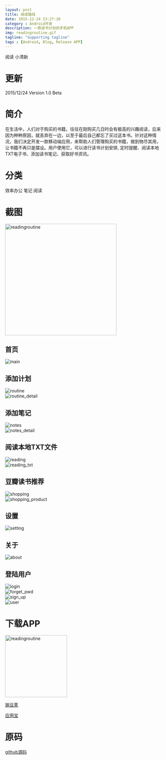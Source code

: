 ```yaml
---
layout: post
title: 阅读路线
date: 2015-12-24 23:27:20
category : Android开发
description: 一款读书计划的手机APP
img: readingroutine.gif
tagline: "Supporting tagline"
tags : [Android, Blog, Release APP]
---
```

阅读 小清新

# 更新
2015/12/24  Version 1.0 Beta 

# 简介

在生活中，人们对于购买的书籍，往往在刚购买几日时会有极高的兴趣阅读，后来因为种种原因，就丢弃在一边，以至于最后自己都忘了买过这本书。针对这种情况，我们决定开发一款移动端应用，来帮助人们管理购买的书籍，做到物尽其用，让书籍不再只是摆设。用户使用它，可以进行读书计划安排, 定时提醒、阅读本地TXT电子书、添加读书笔记、获取好书资讯。

# 分类

效率办公
笔记
阅读

# 截图

<img src="/img/阅读路线/readingroutine.gif" title="readingroutine" width="360" height="auto">

## 首页
<div class="mdl-grid">
    <div class="mdl-cell mdl-cell--6-col mdl-cell--4-col-phone">
        <img class="article-image" src="/img/阅读路线/r_main.png" title="main">
    </div>
</div>

## 添加计划

<div class="mdl-grid">
    <div class="mdl-cell mdl-cell--6-col mdl-cell--4-col-phone">
        <img class="article-image" src="/img/阅读路线/r_routine.png" title="routine">
    </div>
    <div class="mdl-cell mdl-cell--6-col mdl-cell--4-col-phone">
        <img class="article-image" src="/img/阅读路线/r_routine_detail.png" title="routine_detail">
    </div>
</div>

## 添加笔记

<div class="mdl-grid">
    <div class="mdl-cell mdl-cell--6-col mdl-cell--4-col-phone">
        <img class="article-image" src="/img/阅读路线/r_notes.png" title="notes">
    </div>
    <div class="mdl-cell mdl-cell--6-col mdl-cell--4-col-phone">
        <img class="article-image" src="/img/阅读路线/r_notes_detail.png" title="notes_detail">
    </div>
</div>

## 阅读本地TXT文件

<div class="mdl-grid">
    <div class="mdl-cell mdl-cell--6-col mdl-cell--4-col-phone">
        <img class="article-image" src="/img/阅读路线/r_reading.png" title="reading">
    </div>
    <div class="mdl-cell mdl-cell--6-col mdl-cell--4-col-phone">
        <img class="article-image" src="/img/阅读路线/r_reading_txt.png" title="reading_txt">
    </div>
</div>

## 豆瓣读书推荐

<div class="mdl-grid">
    <div class="mdl-cell mdl-cell--6-col mdl-cell--4-col-phone">
        <img class="article-image" src="/img/阅读路线/r_shopping.png" title="shopping">
    </div>
    <div class="mdl-cell mdl-cell--6-col mdl-cell--4-col-phone">
        <img class="article-image" src="/img/阅读路线/r_shopping_product.png" title="shopping_product">
    </div>
</div>

## 设置

<div class="mdl-grid">
    <div class="mdl-cell mdl-cell--6-col mdl-cell--4-col-phone">
        <img class="article-image" src="/img/阅读路线/r_setting.png" title="setting">
    </div>
</div>

## 关于

<div class="mdl-grid">
    <div class="mdl-cell mdl-cell--6-col mdl-cell--4-col-phone">
        <img class="article-image" src="/img/阅读路线/r_about.png" title="about">
    </div>
</div>

## 登陆用户

<div class="mdl-grid">
    <div class="mdl-cell mdl-cell--6-col mdl-cell--4-col-phone">
        <img class="article-image" src="/img/阅读路线/r_login.png" title="login">
    </div>
    <div class="mdl-cell mdl-cell--6-col mdl-cell--4-col-phone">
        <img class="article-image" src="/img/阅读路线/r_forget_pwd.png" title="forget_pwd">
    </div>
    <div class="mdl-cell mdl-cell--6-col mdl-cell--4-col-phone">
        <img class="article-image" src="/img/阅读路线/r_sign_up.png" title="sign_up">
    </div>
    <div class="mdl-cell mdl-cell--6-col mdl-cell--4-col-phone">
        <img class="article-image" src="/img/阅读路线/r_user.png" title="user">
    </div>
</div>

# 下载APP

<img src="/img/阅读路线/r_qr_code.png" title="readingroutine" width="200" height="qr_code">

[豌豆荚](http://www.wandoujia.com/apps/com.agenthun.readingroutine)

[应用宝](http://android.myapp.com/myapp/detail.htm?apkName=com.agenthun.readingroutine)

# 原码
[github源码](https://github.com/agenthun/ReadingRoutine)